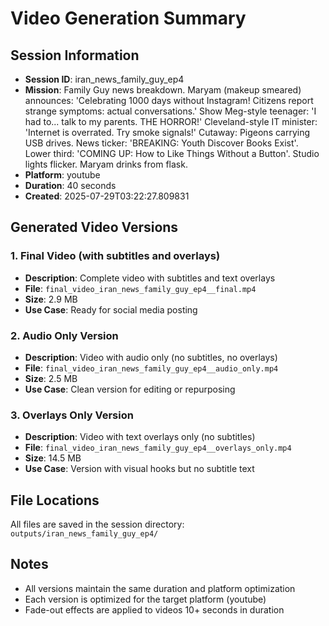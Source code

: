 # Video Generation Summary

## Session Information
- **Session ID**: iran_news_family_guy_ep4
- **Mission**: Family Guy news breakdown. Maryam (makeup smeared) announces: 'Celebrating 1000 days without Instagram! Citizens report strange symptoms: actual conversations.' Show Meg-style teenager: 'I had to... talk to my parents. THE HORROR!' Cleveland-style IT minister: 'Internet is overrated. Try smoke signals!' Cutaway: Pigeons carrying USB drives. News ticker: 'BREAKING: Youth Discover Books Exist'. Lower third: 'COMING UP: How to Like Things Without a Button'. Studio lights flicker. Maryam drinks from flask.
- **Platform**: youtube
- **Duration**: 40 seconds
- **Created**: 2025-07-29T03:22:27.809831

## Generated Video Versions

### 1. Final Video (with subtitles and overlays)
- **Description**: Complete video with subtitles and text overlays
- **File**: `final_video_iran_news_family_guy_ep4__final.mp4`
- **Size**: 2.9 MB
- **Use Case**: Ready for social media posting

### 2. Audio Only Version
- **Description**: Video with audio only (no subtitles, no overlays)
- **File**: `final_video_iran_news_family_guy_ep4__audio_only.mp4`
- **Size**: 2.5 MB
- **Use Case**: Clean version for editing or repurposing

### 3. Overlays Only Version
- **Description**: Video with text overlays only (no subtitles)
- **File**: `final_video_iran_news_family_guy_ep4__overlays_only.mp4`
- **Size**: 14.5 MB
- **Use Case**: Version with visual hooks but no subtitle text

## File Locations
All files are saved in the session directory: `outputs/iran_news_family_guy_ep4/`

## Notes
- All versions maintain the same duration and platform optimization
- Each version is optimized for the target platform (youtube)
- Fade-out effects are applied to videos 10+ seconds in duration

